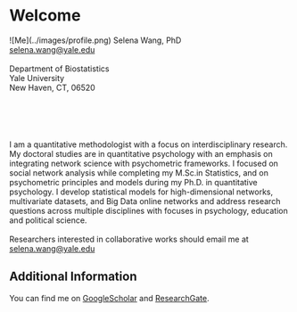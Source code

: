# Welcome
<span class="right-col">
    ![Me](../images/profile.png)
    Selena Wang, PhD<br/>
    <a href="mailto: selena.wang@yale.edu">selena.wang@yale.edu</a><br/>
    <br/>
    Department of Biostatistics<br/>
    Yale University<br/>
    New Haven, CT, 06520
    <br/>
    <br/>
    <br/>
    <br/>
    <br/>
    <br/>
</span>
<span class="left-col">
    I am a quantitative methodologist with a focus on interdisciplinary research. My doctoral studies are in quantitative psychology with an emphasis on integrating network science with psychometric frameworks. I focused on social network analysis while completing my M.Sc.in Statistics, and on psychometric principles and models during my Ph.D. in quantitative psychology. I develop statistical models for high-dimensional networks, multivariate datasets, and Big Data online networks and address research questions across multiple disciplines with focuses in psychology, education and political science. 
    <br/>
    <br/>
    Researchers interested in collaborative works should email me at <a href="mailto: selena.wang@yale.edu">selena.wang@yale.edu</a>
</span>

## Additional Information
You can find me on [GoogleScholar](https://scholar.google.com/citations?user=fNviUbsAAAAJ&hl=en&oi=ao) and [ResearchGate](https://www.researchgate.net/profile/Selena-Wang-2). 